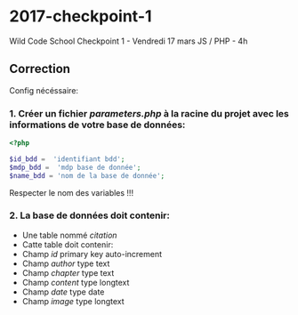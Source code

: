 # 2017-checkpoint-1
Wild Code School Checkpoint 1 - Vendredi 17 mars
JS / PHP - 4h

## Correction

Config nécéssaire:

### 1. Créer un fichier *parameters.php* à la racine du projet avec les informations de votre base de données:
```php
<?php

$id_bdd =  'identifiant bdd';
$mdp_bdd =  'mdp base de donnée';
$name_bdd = 'nom de la base de donnée';
```
Respecter le nom des variables !!!

### 2. La base de données doit contenir:
 - Une table nommé *citation*
 - Catte table doit contenir:
  - Champ *id* primary key auto-increment
  - Champ *author* type text
  - Champ *chapter* type text
  - Champ *content* type longtext
  - Champ *date* type date
  - Champ *image* type longtext
